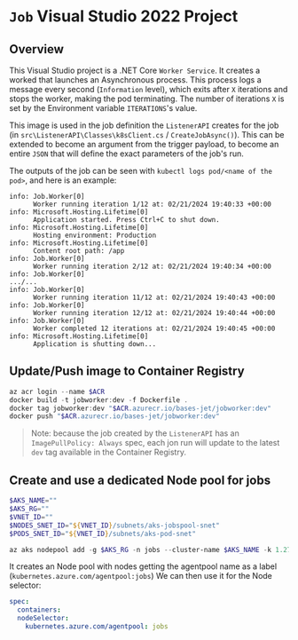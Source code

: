 ﻿# `Job` Visual Studio 2022 Project

## Overview

This Visual Studio project is a .NET Core `Worker Service`.
It creates a worked that launches an Asynchronous process. This process logs a message every second (`Information` level), which exits after `X` iterations and stops the worker, making the pod terminating.
The number of iterations `X` is set by the Environment variable `ITERATIONS`'s value.

This image is used in the job definition the `ListenerAPI` creates for the job (in `src\ListenerAPI\Classes\k8sClient.cs` / `CreateJobAsync()`). This can be extended to become an argument from the trigger payload, to become an entire `JSON` that will define the exact parameters of the job's run.

The outputs of the job can be seen with `kubectl logs pod/<name of the pod>`, and here is an example:

```log
info: Job.Worker[0]
      Worker running iteration 1/12 at: 02/21/2024 19:40:33 +00:00
info: Microsoft.Hosting.Lifetime[0]
      Application started. Press Ctrl+C to shut down.
info: Microsoft.Hosting.Lifetime[0]
      Hosting environment: Production
info: Microsoft.Hosting.Lifetime[0]
      Content root path: /app
info: Job.Worker[0]
      Worker running iteration 2/12 at: 02/21/2024 19:40:34 +00:00
info: Job.Worker[0]
.../...
info: Job.Worker[0]
      Worker running iteration 11/12 at: 02/21/2024 19:40:43 +00:00
info: Job.Worker[0]
      Worker running iteration 12/12 at: 02/21/2024 19:40:44 +00:00
info: Job.Worker[0]
      Worker completed 12 iterations at: 02/21/2024 19:40:45 +00:00
info: Microsoft.Hosting.Lifetime[0]
      Application is shutting down...
```

## Update/Push image to Container Registry

```powershell
az acr login --name $ACR
docker build -t jobworker:dev -f Dockerfile .
docker tag jobworker:dev "$ACR.azurecr.io/bases-jet/jobworker:dev"
docker push "$ACR.azurecr.io/bases-jet/jobworker:dev"
```

> Note: because the job created by the `ListenerAPI` has an `ImagePullPolicy: Always` spec, each jon run will update to the latest `dev` tag available in the Container Registry.

## Create and use a dedicated Node pool for jobs

```powershell
$AKS_NAME=""
$AKS_RG=""
$VNET_ID=""
$NODES_SNET_ID="${VNET_ID}/subnets/aks-jobspool-snet"
$PODS_SNET_ID="${VNET_ID}/subnets/aks-pod-snet"

az aks nodepool add -g $AKS_RG -n jobs --cluster-name $AKS_NAME -k 1.27.7 --mode User -c 2 -s Standard_B2s --pod-subnet-id $PODS_SNET_ID --vnet-subnet-id $NODES_SNET_ID
```

It creates an Node pool with nodes getting the agentpool name as a label (`kubernetes.azure.com/agentpool:jobs`)
We can then use it for the Node selector:

```yaml
spec:
  containers:
  nodeSelector:
    kubernetes.azure.com/agentpool: jobs
```

